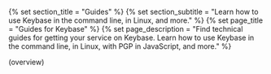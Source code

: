 {% set section_title = "Guides" %}
{% set section_subtitle = "Learn how to use Keybase in the command line, in Linux, and more." %}
{% set page_title = "Guides for Keybase" %}
{% set page_description = "Find technical guides for getting your service on Keybase. Learn how to use Keybase in the command line, in Linux, with PGP in JavaScript, and more." %}

(overview)
